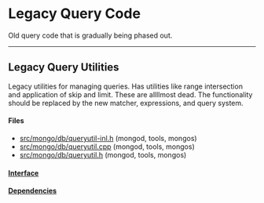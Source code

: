 # Legacy Query Code
Old query code that is gradually being phased out.


-------------

## Legacy Query Utilities
Legacy utilities for managing queries. Has utilities like range intersection and application of skip and limit. These are allllmost dead. The functionality should be replaced by the new matcher, expressions, and query system.

#### Files
- [src/mongo/db/queryutil-inl.h](https://github.com/mongodb/mongo/tree/r2.6.0/src/mongo/db/queryutil-inl.h)   (mongod, tools, mongos)
- [src/mongo/db/queryutil.cpp](https://github.com/mongodb/mongo/tree/r2.6.0/src/mongo/db/queryutil.cpp)   (mongod, tools, mongos)
- [src/mongo/db/queryutil.h](https://github.com/mongodb/mongo/tree/r2.6.0/src/mongo/db/queryutil.h)   (mongod, tools, mongos)

#### [Interface](interface/0)

#### [Dependencies](dependencies/0)
